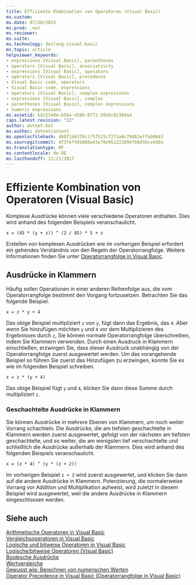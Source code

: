```yaml
---
title: Effiziente Kombination von Operatoren (Visual Basic)
ms.custom: 
ms.date: 07/20/2015
ms.prod: .net
ms.reviewer: 
ms.suite: 
ms.technology: devlang-visual-basic
ms.topic: article
helpviewer_keywords:
- expressions [Visual Basic], parentheses
- operators [Visual Basic], associativity
- expressions [Visual Basic], operators
- operators [Visual Basic], precedence
- Visual Basic code, operators
- Visual Basic code, expressions
- operators [Visual Basic], complex expressions
- expressions [Visual Basic], complex
- parentheses [Visual Basic], complex expressions
- numeric expressions
ms.assetid: bd22340e-b5be-458b-8772-3916c02309a4
caps.latest.revision: "12"
author: dotnet-bot
ms.author: dotnetcontent
ms.openlocfilehash: 4b0f1d637bc1757515cf271a8c70d62effab0843
ms.sourcegitcommit: 4f3fef493080a43e70e951223894768d36ce430a
ms.translationtype: MT
ms.contentlocale: de-DE
ms.lasthandoff: 11/21/2017
---
```

# <a name="efficient-combination-of-operators-visual-basic"></a>Effiziente Kombination von Operatoren (Visual Basic)
Komplexe Ausdrücke können viele verschiedene Operatoren enthalten. Dies wird anhand des folgenden Beispiels veranschaulicht.  
  
 `x = (45 * (y + z)) ^ (2 / 85) * 5 + z`  
  
 Erstellen von komplexen Ausdrücken wie im vorherigen Beispiel erfordert ein gehendes Verständnis von den Regeln der Operatorrangfolge. Weitere Informationen finden Sie unter [Operatorrangfolge in Visual Basic](../../../../visual-basic/language-reference/operators/operator-precedence.md).  
  
## <a name="parenthetical-expressions"></a>Ausdrücke in Klammern  
 Häufig sollen Operationen in einer anderen Reihenfolge aus, die vom Operatorrangfolge bestimmt den Vorgang fortzusetzen. Betrachten Sie das folgende Beispiel.  
  
 `x = z * y + 4`  
  
 Das obige Beispiel multipliziert `z` von `y`, fügt dann das Ergebnis, das `4`. Aber wenn Sie hinzufügen möchten `y` und `4` vor dem Multiplizieren des Ergebnisses durch `z`, Sie können normale Operatorrangfolge überschreiben, indem Sie Klammern verwenden. Durch einen Ausdruck in Klammern einschließen, erzwingen Sie, dass dieser Ausdruck unabhängig von der Operatorrangfolge zuerst ausgewertet werden. Um das vorangehende Beispiel so führen Sie zuerst das Hinzufügen zu erzwingen, konnte Sie es wie im folgenden Beispiel schreiben.  
  
 `x = z * (y + 4)`  
  
 Das obige Beispiel fügt `y` und `4`, klicken Sie dann diese Summe durch multipliziert `z`.  
  
### <a name="nested-parenthetical-expressions"></a>Geschachtelte Ausdrücke in Klammern  
 Sie können Ausdrücke in mehrere Ebenen von Klammern, um noch weiter Vorrang schachteln. Die Ausdrücke, die am tiefsten geschachtelte in Klammern werden zuerst ausgewertet, gefolgt von der nächsten am tiefsten geschachtelte, und so weiter, die am wenigsten tief verschachtelte und schließlich die Ausdrücke außerhalb der Klammern. Dies wird anhand des folgenden Beispiels veranschaulicht.  
  
 `x = (z * 4) ^ (y * (z + 2))`  
  
 Im vorherigen Beispiel `z + 2` wird zuerst ausgewertet, und klicken Sie dann auf die andere Ausdrücke in Klammern. Potenzierung, die normalerweise Vorrang vor Addition und Multiplikation aufweist, wird zuletzt in diesem Beispiel wird ausgewertet, weil die andere Ausdrücke in Klammern eingeschlossen werden.  
  
## <a name="see-also"></a>Siehe auch  
 [Arithmetische Operatoren in Visual Basic](../../../../visual-basic/programming-guide/language-features/operators-and-expressions/arithmetic-operators.md)  
 [Vergleichsoperatoren in Visual Basic](../../../../visual-basic/programming-guide/language-features/operators-and-expressions/comparison-operators.md)  
 [Logische und bitweise Operatoren in Visual Basic](../../../../visual-basic/programming-guide/language-features/operators-and-expressions/logical-and-bitwise-operators.md)  
 [Logische/bitweise Operatoren (Visual Basic)](../../../../visual-basic/language-reference/operators/logical-bitwise-operators.md)  
 [Boolesche Ausdrücke](../../../../visual-basic/programming-guide/language-features/operators-and-expressions/boolean-expressions.md)  
 [Wertvergleiche](../../../../visual-basic/programming-guide/language-features/operators-and-expressions/value-comparisons.md)  
 [Gewusst wie: Berechnen von numerischen Werten](../../../../visual-basic/programming-guide/language-features/operators-and-expressions/how-to-calculate-numeric-values.md)  
 [Operator Precedence in Visual Basic (Operatorrangfolge in Visual Basic)](../../../../visual-basic/language-reference/operators/operator-precedence.md)
